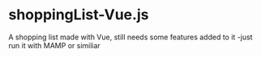 # shoppingList-Vue.js
A shopping list made with Vue, still needs some features added to it
-just run it with MAMP or similiar
